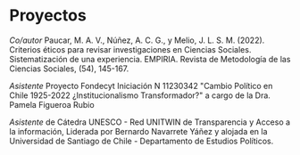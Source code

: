 # Proyectos

*Co/autor* Paucar, M. A. V., Núñez, A. C. G., y Melio, J. L. S. M. (2022). Criterios éticos para revisar investigaciones en Ciencias Sociales. Sistematización de una experiencia. EMPIRIA. Revista de Metodología de las Ciencias Sociales, (54), 145-167.

*Asistente* Proyecto Fondecyt  Iniciación N 11230342 "Cambio Político en Chile 1925-2022 ¿Institucionalismo Transformador?" a cargo de la Dra. Pamela Figueroa Rubio

*Asistente* de Cátedra UNESCO - Red UNITWIN de Transparencia y Acceso a la información, Liderada por Bernardo Navarrete Yáñez y alojada en la Universidad de Santiago de Chile - Departamento de Estudios Políticos.